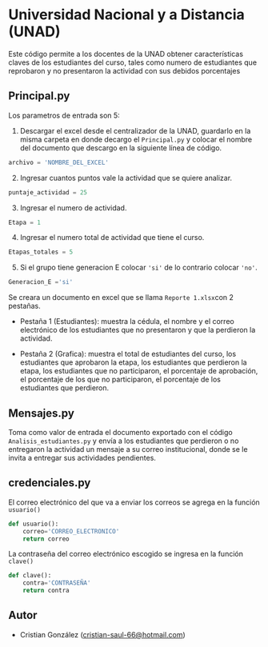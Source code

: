 # Universidad Nacional y a Distancia (UNAD)

Este código permite a los docentes de la UNAD obtener características claves de los estudiantes del curso, tales como numero de estudiantes que reprobaron y no presentaron la actividad con sus debidos porcentajes    

## Principal.py

Los parametros de entrada son 5:

1. Descargar el excel desde el centralizador de la UNAD, guardarlo en la misma carpeta en donde decargo el `Principal.py` y colocar el nombre del documento que descargo en la siguiente línea de código.

```python
archivo = 'NOMBRE_DEL_EXCEL'
```

2. Ingresar cuantos puntos vale la actividad que se quiere analizar.

```python
puntaje_actividad = 25
```

3. Ingresar el numero de actividad.

```python
Etapa = 1
```

4. Ingresar el numero total de actividad que tiene el curso.

```python
Etapas_totales = 5
```

5. Si el grupo tiene generacion E colocar `'si'` de lo contrario colocar `'no'`.

```python
Generacion_E ='si'
```

Se creara un documento en excel que se llama `Reporte 1.xlsx`con 2 pestañas.

- Pestaña 1 (Estudiantes): muestra la cédula, el nombre y el correo electrónico de los estudiantes que no presentaron y que la perdieron la actividad.

- Pestaña 2 (Grafica): muestra el total de estudiantes del curso, los estudiantes que aprobaron la etapa, los estudiantes que perdieron la etapa, los estudiantes que no participaron, el porcentaje de aprobación, el porcentaje de los que no participaron, el porcentaje de los estudiantes que perdieron.

## Mensajes.py

Toma como valor de entrada el documento exportado con el código `Analisis_estudiantes.py` y envía a los estudiantes que perdieron o no entregaron la actividad un mensaje a su correo institucional, donde se le invita a entregar sus actividades pendientes.

## credenciales.py

El correo electrónico del que va a enviar los correos se agrega en la función `usuario()`

```python
def usuario():
    correo='CORREO_ELECTRONICO'
    return correo
```

La contraseña del correo electrónico escogido se ingresa en la función `clave()`

```python
def clave():
    contra='CONTRASEÑA'
    return contra
```


## Autor

- Cristian González (<cristian-saul-66@hotmail.com>)

